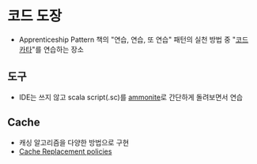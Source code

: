 # 코드 도장
- Apprenticeship Pattern 책의 "연습, 연습, 또 연습" 패턴의 실천 방법 중  "[코드 카타](https://en.wikipedia.org/wiki/Kata_(programming))"를 연습하는 장소

## 도구
- IDE는 쓰지 않고 scala script(.sc)를 [ammonite](https://ammonite.io)로 간단하게 돌려보면서 연습

## Cache
- 캐싱 알고리즘을 다양한 방법으로 구현
- [Cache Replacement policies](https://en.wikipedia.org/wiki/Cache_replacement_policies)
